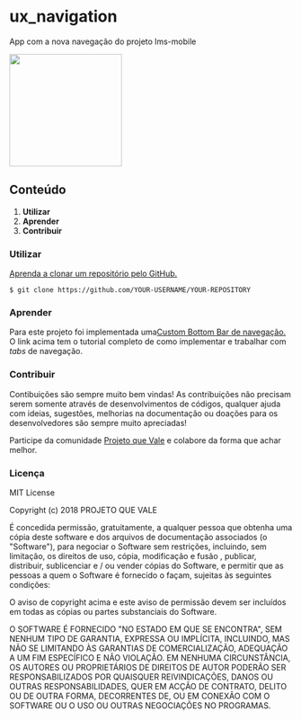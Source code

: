 # ux_navigation

App com a nova navegação do projeto lms-mobile

<img src="https://media.giphy.com/media/MeDh14KIsqiRhnquUv/giphy.gif" width="200">

## Conteúdo
1. __Utilizar__
2. __Aprender__
3. __Contribuir__

### Utilizar

[Aprenda a clonar um repositório pelo GitHub.](https://help.github.com/en/articles/cloning-a-repository)

```
$ git clone https://github.com/YOUR-USERNAME/YOUR-REPOSITORY
```

### Aprender  
Para este projeto foi implementada uma[Custom Bottom Bar de navegação.](https://medium.com/coding-with-flutter/flutter-bottomappbar-navigation-with-fab-8b962bb55013)
O link acima tem o tutorial completo de como implementar e trabalhar com _tabs_ de navegação.

### Contribuir 
Contibuições são sempre muito bem vindas! As contribuições não precisam serem somente através de desenvolvimentos de códigos, qualquer ajuda com ideias, sugestões, melhorias na documentação ou doações para os desenvolvedores são sempre muito apreciadas!

Participe da comunidade [Projeto que Vale](http://www.projetoquevale.com.br/) e colabore da forma que achar melhor.

### Licença
MIT License

Copyright (c) 2018 PROJETO QUE VALE

É concedida permissão, gratuitamente, a qualquer pessoa que obtenha uma cópia deste software e dos arquivos de documentação associados (o "Software"), para negociar o Software sem restrições, incluindo, sem limitação, os direitos de uso, cópia, modificação e fusão , publicar, distribuir, sublicenciar e / ou vender cópias do Software, e permitir que as pessoas a quem o Software é fornecido o façam, sujeitas às seguintes condições:

O aviso de copyright acima e este aviso de permissão devem ser incluídos em todas as cópias ou partes substanciais do Software.

O SOFTWARE É FORNECIDO "NO ESTADO EM QUE SE ENCONTRA", SEM NENHUM TIPO DE GARANTIA, EXPRESSA OU IMPLÍCITA, INCLUINDO, MAS NÃO SE LIMITANDO ÀS GARANTIAS DE COMERCIALIZAÇÃO, ADEQUAÇÃO A UM FIM ESPECÍFICO E NÃO VIOLAÇÃO. EM NENHUMA CIRCUNSTÂNCIA, OS AUTORES OU PROPRIETÁRIOS DE DIREITOS DE AUTOR PODERÃO SER RESPONSABILIZADOS POR QUAISQUER REIVINDICAÇÕES, DANOS OU OUTRAS RESPONSABILIDADES, QUER EM ACÇÃO DE CONTRATO, DELITO OU DE OUTRA FORMA, DECORRENTES DE, OU EM CONEXÃO COM O SOFTWARE OU O USO OU OUTRAS NEGOCIAÇÕES NO PROGRAMAS.

